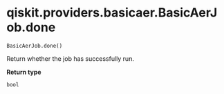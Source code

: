 # qiskit.providers.basicaer.BasicAerJob.done

`BasicAerJob.done()`

Return whether the job has successfully run.

**Return type**

`bool`
